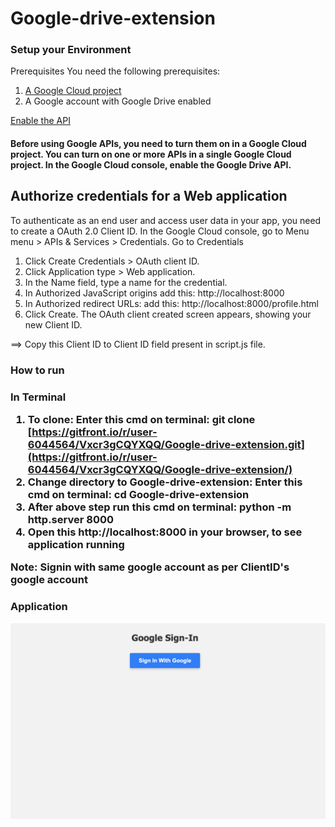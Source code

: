 # Google-drive-extension

<h3> Setup your Environment </h3>
  
Prerequisites
You need the following prerequisites:


1) <a href='https://developers.google.com/workspace/guides/create-project'> A Google Cloud project </a>
2) A Google account with Google Drive enabled

<p>
<a href='https://console.cloud.google.com/flows/enableapi?apiid=drive.googleapis.com' >Enable the API  </a> <br>
<h4>Before using Google APIs, you need to turn them on in a Google Cloud project. You can turn on one or more APIs in a single Google Cloud project.
In the Google Cloud console, enable the Google Drive API. </h4> </p>


<h2> Authorize credentials for a Web application</h2>
<p> To authenticate as an end user and access user data in your app, you need to create a OAuth 2.0 Client ID.
In the Google Cloud console, go to Menu menu > APIs & Services > Credentials.
Go to Credentials

1) Click Create Credentials > OAuth client ID. <br>
2) Click Application type > Web application.  <br>
3) In the Name field, type a name for the credential.  <br>
4) In Authorized JavaScript origins add this: http://localhost:8000  <br>
5) In Authorized redirect URLs: add this: http://localhost:8000/profile.html  <br>
6) Click Create. The OAuth client created screen appears, showing your new Client ID. </p>
  
==> Copy this Client ID to Client ID field present in script.js file.
  

<h3> How to run <h3>

In Terminal

1) To clone: Enter this cmd on terminal: git clone [https://gitfront.io/r/user-6044564/Vxcr3gCQYXQQ/Google-drive-extension.git](https://gitfront.io/r/user-6044564/Vxcr3gCQYXQQ/Google-drive-extension/)
2) Change directory to Google-drive-extension: Enter this cmd on terminal: cd Google-drive-extension
3)  After above step run this cmd on terminal: python -m http.server 8000
4) Open this http://localhost:8000 in your browser, to see application running
  
  Note: Signin with same google account as per ClientID's google account
  
<h3> Application </h3>

<img src="pics.png" alt="sigin">
 
 
  
 
